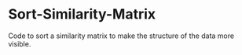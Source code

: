 # Sort-Similarity-Matrix
 Code to sort a similarity matrix to make the structure of the data more visible.
